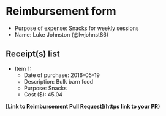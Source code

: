 
# Reimbursement form

- Purpose of expense: Snacks for weekly sessions
- Name: Luke Johnston (@lwjohnst86)

## Receipt(s) list

- Item 1:
    - Date of purchase: 2016-05-19
    - Description: Bulk barn food
    - Purpose: Snacks
    - Cost ($): 45.04

**[Link to Reimbursement Pull Request](https link to your PR)**
